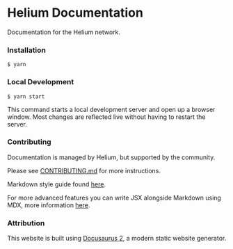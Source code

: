 # Helium Documentation

Documentation for the Helium network.

### Installation

```
$ yarn
```

### Local Development

```
$ yarn start
```

This command starts a local development server and open up a browser window. Most changes are reflected live without having to restart the server.

### Contributing

Documentation is managed by Helium, but supported by the community. 

Please see [CONTRIBUTING.md](CONTRIBUTING.md) for more instructions.

Markdown style guide found [here](https://helium-docs.herokuapp.com/style-guide).

For more advanced features you can write JSX alongside Markdown using MDX, more information [here](https://helium-docs.herokuapp.com/mdx).

### Attribution

This website is built using [Docusaurus 2](https://v2.docusaurus.io/), a modern static website generator.